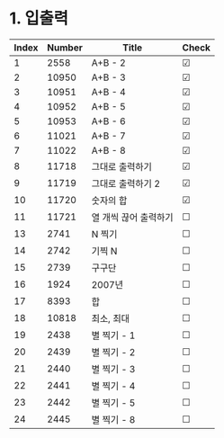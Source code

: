 # 1. 입출력

| Index | Number | Title | Check |
|----------|----------|----------|----------|
| 1 | 2558 | A+B - 2 | &#9745; |
| 2 | 10950 | A+B - 3 | &#9745; |
| 3 | 10951 | A+B - 4 | &#9745; |
| 4 | 10952 | A+B - 5 | &#9745; |
| 5 | 10953 | A+B - 6 | &#9745; |
| 6 | 11021 | A+B - 7 | &#9745; |
| 7 | 11022 | A+B - 8 | &#9745; |
| 8 | 11718 | 그대로 출력하기 | &#9745; |
| 9 | 11719 | 그대로 출력하기 2 | &#9745; |
| 10 | 11720 | 숫자의 합 | &#9745; |
| 11 | 11721 | 열 개씩 끊어 출력하기 | &#9744; |
| 13 | 2741 | N 찍기 | &#9744; |
| 14 | 2742 | 기찍 N | &#9744; |
| 15 | 2739 | 구구단 | &#9744; |
| 16 | 1924 | 2007년 | &#9744; |
| 17 | 8393 | 합 | &#9744; |
| 18 | 10818 | 최소, 최대 | &#9744; |
| 19 | 2438 | 별 찍기 - 1 | &#9744; |
| 20 | 2439 | 별 찍기 - 2 | &#9744; |
| 21 | 2440 | 별 찍기 - 3 | &#9744; |
| 22 | 2441 | 별 찍기 - 4 | &#9744; |
| 23 | 2442 | 별 찍기 - 5 | &#9744; |
| 24 | 2445 | 별 찍기 - 8 | &#9744; |
